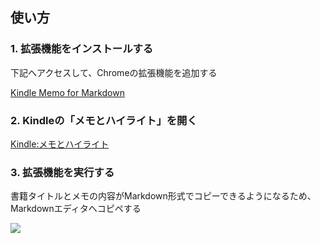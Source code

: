 ## 使い方
### 1. 拡張機能をインストールする

下記へアクセスして、Chromeの拡張機能を追加する

[Kindle Memo for Markdown](https://chromewebstore.google.com/detail/kindle-memo-for-markdown/hnhdcehgemfkldlnnioklbidihianpko?hl=ja)

### 2. Kindleの「メモとハイライト」を開く

[Kindle:メモとハイライト](https://read.amazon.co.jp/notebook)

### 3. 拡張機能を実行する

書籍タイトルとメモの内容がMarkdown形式でコピーできるようになるため、Markdownエディタへコピペする

![](https://github.com/ktr17/KindleMemoForMarkdown/assets/9158853/4bc719dc-e44a-4075-93ac-7a8a3b7f837d)

